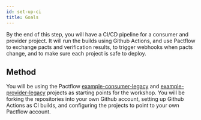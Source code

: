 ```yaml
---
id: set-up-ci
title: Goals
---
```


By the end of this step, you will have a CI/CD pipeline for a consumer and provider project. It will run the builds using Github Actions, and use Pactflow to exchange pacts and verification results, to trigger webhooks when pacts change, and to make sure each project is safe to deploy.

## Method

You will be using the Pactflow [example-consumer-legacy][example-consumer-legacy] and [example-provider-legacy][example-provider-legacy] projects as starting points for the workshop. You will be forking the repositories into your own Github account, setting up Github Actions as CI builds, and configuring the projects to point to your own Pactflow account.

[example-consumer-legacy]: https://github.com/pactflow/example-consumer-legacy
[example-provider-legacy]: https://github.com/pactflow/example-provider-legacy
